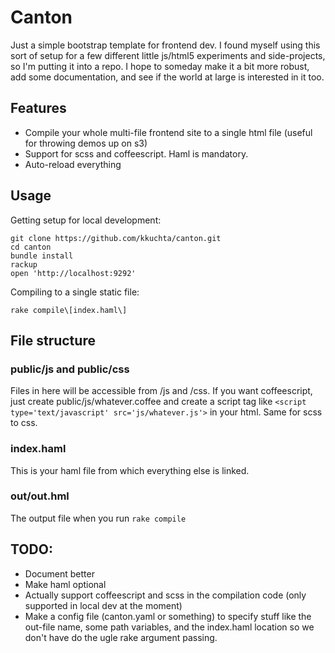 # Canton

Just a simple bootstrap template for frontend dev.  I found myself using this sort of setup for a few different little js/html5 experiments and side-projects, so I'm putting it into a repo.  I hope to someday make it a bit more robust, add some documentation, and see if the world at large is interested in it too.

## Features

- Compile your whole multi-file frontend site to a single html file (useful for throwing demos up on s3)
- Support for scss and coffeescript.  Haml is mandatory.
- Auto-reload everything

## Usage

Getting setup for local development:

    git clone https://github.com/kkuchta/canton.git
    cd canton
    bundle install
    rackup
    open 'http://localhost:9292'
    
Compiling to a single static file:
    
    rake compile\[index.haml\]
    
## File structure

### public/js and public/css

Files in here will be accessible from /js and /css.  If you want coffeescript, just create public/js/whatever.coffee and create a script tag like `<script type='text/javascript' src='js/whatever.js'>` in your html.  Same for scss to css.
  
### index.haml

This is your haml file from which everything else is linked.

### out/out.hml

The output file when you run `rake compile`

## TODO:
- Document better
- Make haml optional
- Actually support coffeescript and scss in the compilation code (only supported in local dev at the moment)
- Make a config file (canton.yaml or something) to specify stuff like the out-file name, some path variables, and the index.haml location so we don't have do the ugle rake argument passing.
